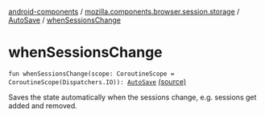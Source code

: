 [android-components](../../index.md) / [mozilla.components.browser.session.storage](../index.md) / [AutoSave](index.md) / [whenSessionsChange](./when-sessions-change.md)

# whenSessionsChange

`fun whenSessionsChange(scope: CoroutineScope = CoroutineScope(Dispatchers.IO)): `[`AutoSave`](index.md) [(source)](https://github.com/mozilla-mobile/android-components/blob/master/components/browser/session/src/main/java/mozilla/components/browser/session/storage/AutoSave.kt#L89)

Saves the state automatically when the sessions change, e.g. sessions get added and removed.

